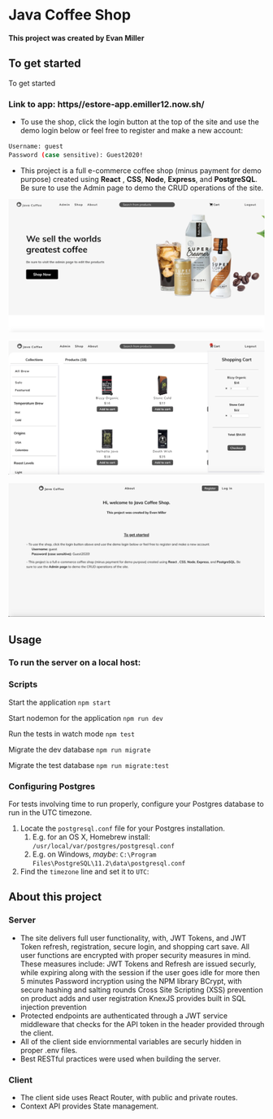 # Java Coffee Shop

#### This project was created by Evan Miller
## To get started

To get started

### Link to app: https//estore-app.emiller12.now.sh/
- To use the shop, click the login button at the top of the site and use the demo login below or feel free to register and make a new account:
```bash
Username: guest
Password (case sensitive): Guest2020!
```
- This project is a full e-commerce coffee shop (minus payment for demo purpose) created using **React** , **CSS**, **Node**, **Express**, and **PostgreSQL**. Be sure to use the Admin page to demo the CRUD operations of the site.

![screen 1](https://github.com/edelay12/eStore-client/blob/master/public/screenshots/java_screen_1.png)

![screen 2](https://github.com/edelay12/eStore-client/blob/master/public/screenshots/java_screen_2.png)

![screen 3](https://github.com/edelay12/eStore-client/blob/master/public/screenshots/java_screen_3.png)


## Usage
### To run the server on a local host: 

### Scripts

Start the application `npm start`

Start nodemon for the application `npm run dev`

Run the tests in watch mode `npm test`

Migrate the dev database `npm run migrate`

Migrate the test database `npm run migrate:test`

### Configuring Postgres

For tests involving time to run properly, configure your Postgres database to run in the UTC timezone.

1. Locate the `postgresql.conf` file for your Postgres installation.
   1. E.g. for an OS X, Homebrew install: `/usr/local/var/postgres/postgresql.conf`
   2. E.g. on Windows, _maybe_: `C:\Program Files\PostgreSQL\11.2\data\postgresql.conf`
2. Find the `timezone` line and set it to `UTC`:


## About this project
### Server
- The site delivers full user functionality, with, JWT Tokens, and JWT Token refresh, registration, secure login, and shopping cart save.
All user functions are encrypted with proper security measures in mind. These measures include:
JWT Tokens and Refresh are issued securly, while expiring along with the session if the user goes idle for more then 5 minutes
Password incryption using the NPM library BCrypt, with secure hashing and salting rounds
Cross Site Scripting (XSS) prevention on product adds and user registration
KnexJS provides built in SQL injection prevention
- Protected endpoints are authenticated through a JWT service middleware that checks for the API token in the header provided through the client.
- All of the client side enviornmental variables are securly hidden in proper .env files.
- Best RESTful practices were used when building the server.
### Client
- The client side uses React Router, with public and private routes.
- Context API provides State management.
